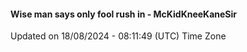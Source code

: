 #### Wise man says only fool rush in - McKidKneeKaneSir
Updated on 18/08/2024 - 08:11:49 (UTC) Time Zone
